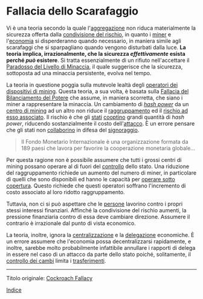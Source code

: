 # Fallacia dello Scarafaggio



Vi è una teoria secondo la quale l'[aggregazione](ch101-glossary.md#aggregazione) non riduca materialmente la sicurezza offerta dalla [condivisione del rischio](ch016-risk-sharing-principle.md), in quanto i [miner](ch101-glossary.md#miner) e l'[economia](ch101-glossary.md#economia) si disperderanno quando necessario, in maniera simile agli scarafaggi che si sparpagliano quando vengono disturbati dalla luce. **La teoria implica, irrazionalmente, che la sicurezza _effettivamente_ esista perché _può_ esistere**. Si tratta essenzialmente di un rifiuto nell'accettare il [Paradosso del Livello di Minaccia](ch033-threat-level-paradox.md), il quale suggerisce che la sicurezza, sottoposta ad una minaccia persistente, evolva nel tempo.

La teoria in questione poggia sulla mutevole lealtà degli [operatori dei dispositivi di mining](ch101-glossary.md#operatore-di-dispositivo-di-mining). Questa teoria, a sua volta, è basata sulla [Fallacia del Bilanciamento del Potere](ch042-balance-of-power-fallacy.md) che assume, in maniera scorretta, che siano i miner a rappresentare la minaccia. Un cambiamento di [_hash power_](ch101-glossary.md#hash-power) da un [centro di mining](ch101-glossary.md#centro-di-mining-mine) ad un altro non riduce il [raggruppamento](ch101-glossary.md#raggruppamento-pooling) ed il [rischio ad esso associato](ch039-pooling-pressure-risk.md). Il rischio è che gli [stati](ch101-glossary.md#stato) [cooptino](ch101-glossary.md#cooptazione-co-option) grandi quantità di _hash power_, riducendo sostanzialmente il costo dell'[attacco](ch101-glossary.md#attacco). È un errore pensare che gli stati non [collaborino](http://www.imf.org/external/index.htm) in difesa del [signoraggio](https://en.wikipedia.org/wiki/Seigniorage).

> Il Fondo Monetario Internazionale è una organizzazione formata da 189 paesi che lavora per favorire la cooperazione monetaria globale...

Per questa ragione non è possibile assumere che tutti i grossi centri di mining possano operare al di fuori del [controllo](ch101-glossary.md#potere) dello stato. Una riduzione del raggruppamento richiede un aumento del numero di miner, in particolare di quelli che sono disponibili ed hanno le capacità per [operare sotto copertura](https://www.theatlantic.com/magazine/archive/2017/09/big-in-venezuela/534177/). Questo richiede che questi operatori soffrano l'incremento di costo associato al loro ridotto raggruppamento. 

Tuttavia, non ci si può aspettare che le [persone](ch101-glossary.md#persona) lavorino contro i propri stessi interessi finanziari. Affinché la condivisione del rischio aumenti, la pressione finanziaria contro di essa deve cambiare direzione. Assumere il contrario è irrazionale dal punto di vista economico.

La teoria, inoltre, ignora la [centralizzazione](ch101-glossary.md#centralizzazione) e la [delegazione](ch101-glossary.md#delegazione) economiche. È un errore assumere che l'economia possa decentralizzarsi rapidamente, e inoltre, sarebbe molto probabilmente infattibile annullare i rapporti di delega in essere nel caso di un attacco da parte dello stato poiché, solitamente, il [controllo dei cambi](https://en.wikipedia.org/wiki/Foreign_exchange_controls) limita i [trasferimenti](ch101-glossary.md#trasferimento).

---

Titolo originale: [Cockroach Fallacy](https://github.com/libbitcoin/libbitcoin-system/wiki/Cockroach-Fallacy)

[Indice](/README.md)
